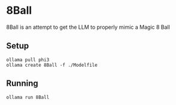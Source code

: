 # 8Ball

8Ball is an attempt to get the LLM to properly mimic a Magic 8 Ball

## Setup 

```
ollama pull phi3
ollama create 8Ball -f ./Modelfile
```

## Running

```
ollama run 8Ball
```